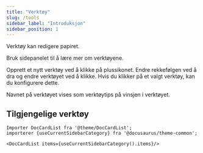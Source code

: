 ```yaml
---
title: "Verktøy"
slug: /tools
sidebar_label: "Introduksjon"
sidebar_position: 1
---
```



Verktøy kan redigere papiret.

Bruk sidepanelet til å lære mer om verktøyene.

Opprett et nytt verktøy ved å klikke på plussikonet. Endre rekkefølgen ved å dra og endre verktøyet ved å klikke. Hvis du klikker på et valgt verktøy, kan du konfigurere dette.

Navnet på verktøyet vises som verktøytips på vinsjen i verktøyet.

## Tilgjengelige verktøy

```mdx-code-block
Importer DocCardList fra '@theme/DocCardList';
importerer {useCurrentSidebarCategory} fra '@docusaurus/theme-common';

<DocCardList items={useCurrentSidebarCategory().items}/>
```
